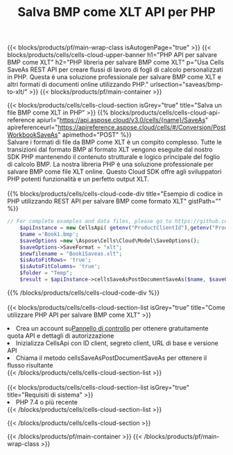 ﻿---
title:  Salva BMP come XLT API per PHP
description:  API cloud e SDK per Microsoft Excel e OpenOffice Calc. Converti foglio di calcolo in un altro file di formato.
url: /it/php/saveas/bmp-to-xlt/
---
{{< blocks/products/pf/main-wrap-class isAutogenPage="true" >}}
{{< blocks/products/cells/cells-cloud-upper-banner h1="PHP API per salvare BMP come XLT" h2="PHP libreria per salvare BMP come XLT" p="Usa Cells SaveAs REST API per creare flussi di lavoro di fogli di calcolo personalizzati in PHP. Questa è una soluzione professionale per salvare BMP come XLT e altri formati di documenti online utilizzando PHP." urlsection="saveas/bmp-to-xlt/" >}}
{{< blocks/products/pf/main-container >}}

{{< blocks/products/cells/cells-cloud-section isGrey="true" title="Salva un file BMP come XLT in PHP" >}}
{{% blocks/products/cells/cells-cloud-api-reference apiurl="https://api.aspose.cloud/v3.0/cells/{name}/SaveAs" apireferenceurl="https://apireference.aspose.cloud/cells/#/Conversion/PostWorkbookSaveAs" apimethod="POST" %}}
<br/>
Salvare i formati di file da BMP come XLT è un compito complesso. Tutte le transizioni dal formato BMP al formato XLT vengono eseguite dal nostro SDK PHP mantenendo il contenuto strutturale e logico principale del foglio di calcolo BMP. La nostra libreria PHP è una soluzione professionale per salvare BMP come file XLT online. Questo Cloud SDK offre agli sviluppatori PHP potenti funzionalità e un perfetto output XLT.
<br/>
<br/>
{{% blocks/products/cells/cells-cloud-code-div title="Esempio di codice in PHP utilizzando REST API per salvare BMP come formato XLT" gistPath="" %}}
  
```php
// For complete examples and data files, please go to https://github.com/aspose-cells-cloud/aspose-cells-cloud-php/
    $apiInstance = new CellsApi( getenv("ProductClientId"),getenv("ProductClientSecret") );
    $name ='Book1.bmp';
    $saveOptions =new \Aspose\Cells\Cloud\Model\SaveOptions();
    $saveOptions->SaveFormat = "xlt";
    $newfilename = "Book1Saveas.xlt";
    $isAutoFitRows= 'true';
    $isAutoFitColumns= 'true';
    $folder = "Temp";
    $result = $apiInstance->cellsSaveAsPostDocumentSaveAs($name, $saveOptions, $newfilename,$isAutoFitRows, $isAutoFitColumns, $folder);
```
  
{{% /blocks/products/cells/cells-cloud-code-div %}}
<br/>
<br/>
{{< blocks/products/cells/cells-cloud-section-list isGrey="true" title="Come utilizzare PHP API per salvare BMP come XLT" >}}
<li> Crea un account su<a href="https://dashboard.aspose.cloud/">Pannello di controllo</a> per ottenere gratuitamente quota API e dettagli di autorizzazione</li>
<li>Inizializza CellsApi con ID client, segreto client, URL di base e versione API</li>
<li>Chiama il metodo cellsSaveAsPostDocumentSaveAs per ottenere il flusso risultante</li>
{{< /blocks/products/cells/cells-cloud-section-list >}}
<br/>
<br/>
{{< blocks/products/cells/cells-cloud-section-list isGrey="true" title="Requisiti di sistema" >}}
<li>PHP 7.4 o più recente</li>
{{< /blocks/products/cells/cells-cloud-section-list >}}

{{< /blocks/products/cells/cells-cloud-section >}}

{{< /blocks/products/pf/main-container >}}
{{< /blocks/products/pf/main-wrap-class >}}
